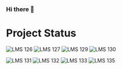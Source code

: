 ### Hi there 👋

<!--
**fredrikaarn/fredrikaarn** is a ✨ _special_ ✨ repository because its `README.md` (this file) appears on your GitHub profile.

Here are some ideas to get you started:

- 🔭 I’m currently working on ...
- 🌱 I’m currently learning ...
- 👯 I’m looking to collaborate on ...
- 🤔 I’m looking for help with ...
- 💬 Ask me about ...
- 📫 How to reach me: ...
- 😄 Pronouns: ...
- ⚡ Fun fact: ...
-->
# Project Status

![LMS 126][lms_126]
![LMS 127][lms_127]
![LMS 129][lms_129]
![LMS 130][lms_130]

![LMS 131][lms_131]
![LMS 132][lms_132]
![LMS 133][lms_133]
![LMS 135][lms_135]

<!-- Change REPO_NAME for the name of your repository -->
[lms_126]: https://github.com/linero-tech/kotlin-hw-fredrikaarn/actions/workflows/wf-lms126.yml/badge.svg
[lms_127]: https://github.com/linero-tech/kotlin-hw-fredrikaarn/actions/workflows/wf-lms127.yml/badge.svg
[lms_129]: https://github.com/linero-tech/kotlin-hw-fredrikaarn/actions/workflows/wf-lms129.yml/badge.svg
[lms_130]: https://github.com/linero-tech/kotlin-hw-fredrikaarn/actions/workflows/wf-lms130.yml/badge.svg
[lms_131]: https://github.com/linero-tech/kotlin-hw-fredrikaarn/actions/workflows/wf-lms131.yml/badge.svg
[lms_132]: https://github.com/linero-tech/kotlin-hw-fredrikaarn/actions/workflows/wf-lms132.yml/badge.svg
[lms_133]: https://github.com/linero-tech/kotlin-hw-fredrikaarn/actions/workflows/wf-lms133.yml/badge.svg
[lms_135]: https://github.com/linero-tech/kotlin-hw-fredrikaarn/actions/workflows/wf-lms135.yml/badge.svg
